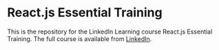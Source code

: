 # React.js Essential Training
This is the repository for the LinkedIn Learning course React.js Essential Training. The full course is available from [LinkedIn].

[LinkedIn]: https://www.linkedin.com/learning/react-js-essential-training-14836121/building-modern-user-interfaces-with-react?autoplay=true&contextUrn=urn%3Ali%3AlyndaLearningPath%3A56d7aa033dd559b764b88a93&resume=false&u=2120244
